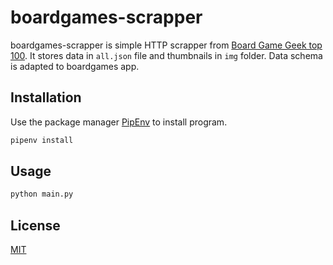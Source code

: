 # boardgames-scrapper

boardgames-scrapper is simple HTTP scrapper from [Board Game Geek top 100](https://boardgamegeek.com/browse/boardgame).
It stores data in `all.json` file and thumbnails in `img` folder. Data schema is adapted to boardgames app.

## Installation

Use the package manager [PipEnv](https://pypi.org/project/pipenv/) to install program.

```bash
pipenv install
```

## Usage

```bash
python main.py
```

## License

[MIT](https://choosealicense.com/licenses/mit/)